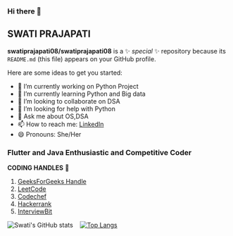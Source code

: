 ### Hi there 👋
## SWATI PRAJAPATI


**swatiprajapati08/swatiprajapati08** is a ✨ _special_ ✨ repository because its `README.md` (this file) appears on your GitHub profile.

Here are some ideas to get you started:

- 🔭 I’m currently working on Python Project
- 🌱 I’m currently learning Python and Big data
- 👯 I’m looking to collaborate on DSA
- 🤔 I’m looking for help with Python
- 💬 Ask me about OS,DSA
- 📫 How to reach me: [LinkedIn ](linkedin.com/in/swati-prajapati-008/)
- 😄 Pronouns: She/Her



### Flutter and Java Enthusiastic and Competitive Coder


**CODING HANDLES** 🔢 

1.  [GeeksForGeeks Handle](http://auth.geeksforgeeks.org/user/sassycoder/) 
2.  [LeetCode](https://leetcode.com/prajapatiswati4/)
3.  [Codechef](https://www.codechef.com/users/swati08)  
4.  [Hackerrank](https://www.hackerrank.com/swatiprajapati08)
5.  [InterviewBit](https://www.interviewbit.com/profile/prajapatiswati49223)

![Swati's GitHub stats](https://github-readme-stats.vercel.app/api?username=swatiprajapati08&show_icons=true&theme=tokyonight)&nbsp; &nbsp; [![Top Langs](https://github-readme-stats.vercel.app/api/top-langs/?username=swatiprajapati08)](https://github.com/swatiprajapati08/github-readme-stats)


 
 
 




